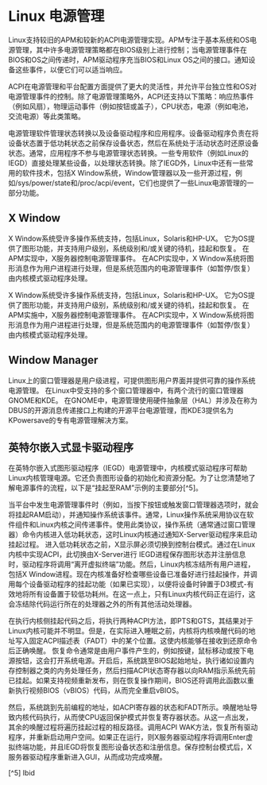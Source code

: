 # Linux 电源管理

Linux支持较旧的APM和较新的ACPI电源管理实现。APM专注于基本系统和OS电源管理，其中许多电源管理策略都在BIOS级别上进行控制；当电源管理事件在BIOS和OS之间传递时，APM驱动程序充当BIOS和Linux OS之间的接口。通知设备这些事件，以便它们可以适当响应。

ACPI在电源管理和平台配置方面提供了更大的灵活性，并允许平台独立性和OS对电源管理事件的控制。除了电源管理策略外，ACPI还支持以下策略：响应热事件（例如风扇），物理运动事件（例如按钮或盖子），CPU状态，电源（例如电池，交流电源）等此类策略。

电源管理软件管理状态转换以及设备驱动程序和应用程序。设备驱动程序负责在将设备状态置于低功耗状态之前保存设备状态，然后在系统处于活动状态时还原设备状态。通常，应用程序不参与电源管理状态转换。一些专用软件（例如Linux的IEGD）直接处理某些设备，以处理状态转换。除了IEGD外，Linux中还有一些常用的软件技术，包括X Window系统，Window管理器以及一些开源过程，例如/sys/power/state和/proc/acpi/event，它们也提供了一些Linux电源管理的一部分功能。

## X Window
X Window系统受许多操作系统支持，包括Linux，Solaris和HP-UX。 它为OS提供了图形功能，并支持用户级别，系统级别和/或关键的待机，挂起和恢复。 在APM实现中，X服务器控制电源管理事件。 在ACPI实现中，X Window系统将图形消息作为用户进程进行处理，但是系统范围内的电源管理事件（如暂停/恢复）由内核模式驱动程序处理。

X Window系统受许多操作系统支持，包括Linux，Solaris和HP-UX。 它为OS提供了图形功能，并支持用户级别，系统级别和/或关键的待机，挂起和恢复。 在APM实施中，X服务器控制电源管理事件。 在ACPI实现中，X Window系统将图形消息作为用户进程进行处理，但是系统范围内的电源管理事件（如暂停/恢复）由内核模式驱动程序处理。

## Window Manager
Linux上的窗口管理器是用户级进程，可提供图形用户界面并提供可靠的操作系统电源管理。 在Linux中受支持的多个窗口管理器中，有两个流行的窗口管理器GNOME和KDE。 在GNOME中，电源管理使用硬件抽象层（HAL）并涉及在称为DBUS的开源消息传递接口上构建的开源平台电源管理，而KDE3提供名为KPowersave的专有电源管理解决方案。

## 英特尔嵌入式显卡驱动程序
在英特尔嵌入式图形驱动程序（IEGD）电源管理中，内核模式驱动程序可帮助Linux内核管理电源。它还负责图形设备的初始化和资源分配。为了让您清楚地了解电源事件的流程，以下是“挂起至RAM”示例的主要部分[^5]。

当平台中发生电源管理事件时（例如，当按下按钮或触发窗口管理器选项时，就会将挂起RAM启动），并通知操作系统该事件。通常，Linux操作系统采用协议在软件组件和Linux内核之间传递事件。使用此类协议，操作系统（通常通过窗口管理器）命令内核进入低功耗状态，这时Linux内核通过通知X-Server驱动程序来启动挂起过程。
进入低功耗状态之前，X显示屏必须切换到控制台模式。通过在Linux内核中实现ACPI，此切换由X-Server进行
IEGD进程保存图形状态并注册信息时，驱动程序将调用“离开虚拟终端”功能。然后，Linux内核冻结所有用户进程，包括X Window进程。现在内核准备好检查哪些设备已准备好进行挂起操作，并调用每个设备驱动程序的挂起功能（如果已实现），以便将设备时钟置于D3模式-有效地将所有设备置于较低功耗州。在这一点上，只有Linux内核代码正在运行，这会冻结除代码运行所在的处理器之外的所有其他活动处理器。

在执行内核侧挂起代码之后，将执行两种ACPI方法，即PTS和GTS，其结果对于Linux内核可能并不明显。但是，在实际进入睡眠之前，内核将内核唤醒代码的地址写入固定ACPI描述表（FADT）中的某个位置。这使内核能够在接收到还原命令后正确唤醒。
恢复命令通常是由用户事件产生的，例如按键，鼠标移动或按下电源按钮，这会打开系统电源。开启后，系统跳至BIOS起始地址，执行诸如设置内存控制器之类的内务处理任务，然后扫描ACPI状态寄存器以向RAM指示系统先前已挂起。如果支持视频重新发布，则在恢复操作期间，BIOS还将调用此函数以重新执行视频BIOS（vBIOS）代码，从而完全重启vBIOS。

然后，系统跳到先前编程的地址，如ACPI寄存器的状态和FADT所示。唤醒地址导致内核代码执行，从而使CPU返回保护模式并恢复寄存器状态。从这一点出发，其余的唤醒过程将遍历挂起过程的相反路径。调用ACPI WAK方法，恢复所有驱动程序，并重新启动用户空间。如果正在运行，则X服务器驱动程序将调用Enter虚拟终端功能，并且IEGD将恢复图形设备状态和注册信息。保存控制台模式后，X服务器驱动程序重新进入GUI，从而成功完成唤醒。

[^5] Ibid